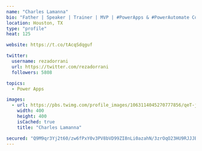 ```yaml
---
name: "Charles Lamanna"
bio: "Father | Speaker | Trainer | MVP | #PowerApps & #PowerAutomate Community Super User | YouTuber Right-pointing triangle http://youtube.com/c/rezadorrani | Learn - Share - Clockwise rightwards and leftwards open circle arrows"
location: Houston, TX
type: "profile"
heat: 125

website: https://t.co/tAcqSdqguf

twitter:
  username: rezadorrani
  url: https://twitter.com/rezadorrani
  followers: 5808

topics:
  - Power Apps

images:
  - url: https://pbs.twimg.com/profile_images/1063114045270777856/qeT-jpWr_400x400.jpg
    width: 400
    height: 400
    isCached: true
    title: "Charles Lamanna"

secured: "Q9M9qr3Yj2t60/zw6fPxY0v3PV8bVD99ZI8nLi0azahN/3zrOqO23HU9RJJJBfnxTLKiHiRli398catUBtHu4Hc4AD4ci12KVDe6ooqbDu8tsj7jc1AfMQttCk56cdZKWdgEobhVDCWVtfQH7DHC1FyUYhCo7871N1RUF+DeQZ3VMkAyHRaPoZ0OuohR91GF+hUmpd9xJQeziH+Mo8/v9kWXdPme6AgOGV+0WaAU8VWNZfj20DTupytH7lf6j+bTpgJrIos569woHq5mJcNUqPuT1tsjDJwqNXFbcpywptDUliHu9INm1Y4eMYK0DeXVMDSW3BuLig7fo1rySPteTK/5O0qUv1HlsUUNaJPkRfk4AmJeuHNSb2uN25L/rQIKagr1UH4C+yDGt1NJOpIYbW2mZveTzL69DEnl33KTrws=;zmLOq2S1pwBG/1smY7+iiQ=="
---
```


